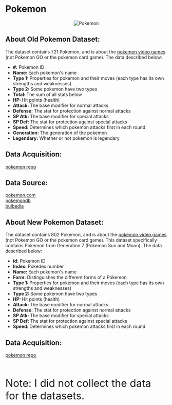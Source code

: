 <html>
<body>
<h1>Pokemon</h1>
<center><img src="https://i.pinimg.com/originals/f0/ca/33/f0ca330922ed58431fb811473d457ad3.jpg" alt="Pokemon"></center>
<h2>About Old Pokemon Dataset:</h2>
<p>The dataset contains 721 Pokemon, and is about the <a href="https://en.wikipedia.org/wiki/Pok%C3%A9mon_%28video_game_series%29" target="_blank"> pokemon video games</a> (not Pokemon GO or the pokemon card game). 
The data described below:<br>
	<ul style="list-style-type:disc">
	<li><b>#:</b> Pokemon ID</li>
    <li><b>Name: </b>Each pokemon's name</li>
    <li><b>Type 1: </b>Properties for pokemon and their moves (each type has its own strengths and weaknesses)</li>
    <li><b>Type 2: </b>Some pokemon have two types</li>
    <li><b>Total: </b>The sum of all stats below</li>
    <li><b>HP: </b>Hit points (health)</li>
    <li><b>Attack: </b>The base modifier for normal attacks</li>
    <li><b>Defense:</b> The stat for protection against normal attacks</li>
    <li><b>SP Atk: </b>The base modifier for special attacks</li>
    <li><b>SP Def: </b>The stat for protection against special attacks</li>
    <li><b>Speed: </b>Determines which pokemon attacks first in each round</li>
	<li><b>Generation:</b> The generation of the pokemon
	<li><b>Legendary:</b> Whether or not pokemon is legendary
	</ul><p>
	<h2> Data Acquisition:</h2>
	<p>
		<a href="https://github.com/ayoubimaya/pokemon/blob/master/Old%20Pokemon%20Dataset/Pokemon.csv">pokemon repo</a> 
	<h2>Data Source:</h2>
		<a href="http://www.pokemon.com/us/pokedex/" target="_blank">pokemon.com</a> 
		<br><a href="http://pokemondb.net/pokedex" target="_blank">pokemondb</a> 
		<br><a href="http://bulbapedia.bulbagarden.net/wiki/List_of_Pok%C3%A9mon_by_National_Pok%C3%A9dex_number" target="_blank">bulbedia</a>
	 </p>



<h2>About New Pokemon Dataset:</h2>
<p>The dataset contains 802 Pokemon, and is about the <a href="https://en.wikipedia.org/wiki/Pok%C3%A9mon_%28video_game_series%29" target="_blank"> pokemon video games</a> (not Pokemon GO or the pokemon card game). 
This dataset specifically contains Pokemon from Generation 7 (Pokemon Sun and Moon).
The data described below:<br>
	<ul style="list-style-type:disc">
	<li><b>id:</b> Pokemon ID</li>
	<li><b>Index:</b> Pokedex number</li>
    <li><b>Name: </b>Each pokemon's name</li>
	<li><b>Form:</b> Distinguishes the different forms of a Pokemon</li>
    <li><b>Type 1: </b>Properties for pokemon and their moves (each type has its own strengths and weaknesses)</li>
    <li><b>Type 2: </b>Some pokemon have two types</li>
    <li><b>HP: </b>Hit points (health)</li>
    <li><b>Attack: </b>The base modifier for normal attacks</li>
    <li><b>Defense:</b> The stat for protection against normal attacks</li>
    <li><b>SP Atk: </b>The base modifier for special attacks</li>
    <li><b>SP Def: </b>The stat for protection against special attacks</li>
    <li><b>Speed: </b>Determines which pokemon attacks first in each round</li>
	</ul></p>
	<h2> Data Acquisition:</h2>
	<p>
		<a href="https://github.com/ayoubimaya/pokemon/blob/master/New%20Pokemon%20Dataset/pokemon_new.csv">pokemon repo</a> 
	 </p>
	 <br><h2> </h2><font size="6">Note: I did not collect the data for the datasets.</font>
		 
	
</body>
</html>
